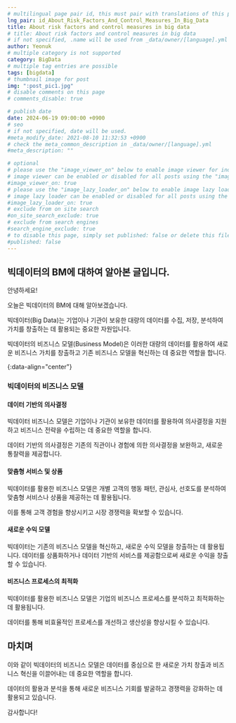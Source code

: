 ```yaml
---
# multilingual page pair id, this must pair with translations of this page. (This name must be unique)
lng_pair: id_About_Risk_Factors_And_Control_Measures_In_Big_Data
title: About risk factors and control measures in big data
# title: About risk factors and control measures in big data
# if not specified, .name will be used from _data/owner/[language].yml
author: Yeonuk
# multiple category is not supported
category: BigData
# multiple tag entries are possible
tags: [bigdata]
# thumbnail image for post
img: ":post_pic1.jpg"
# disable comments on this page
# comments_disable: true

# publish date
date: 2024-06-19 09:00:00 +0900
# seo
# if not specified, date will be used.
#meta_modify_date: 2021-08-10 11:32:53 +0900
# check the meta_common_description in _data/owner/[language].yml
#meta_description: ""

# optional
# please use the "image_viewer_on" below to enable image viewer for individual pages or posts (_posts/ or [language]/_posts folders).
# image viewer can be enabled or disabled for all posts using the "image_viewer_posts: true" setting in _data/conf/main.yml.
#image_viewer_on: true
# please use the "image_lazy_loader_on" below to enable image lazy loader for individual pages or posts (_posts/ or [language]/_posts folders).
# image lazy loader can be enabled or disabled for all posts using the "image_lazy_loader_posts: true" setting in _data/conf/main.yml.
#image_lazy_loader_on: true
# exclude from on site search
#on_site_search_exclude: true
# exclude from search engines
#search_engine_exclude: true
# to disable this page, simply set published: false or delete this file
#published: false
---
```


<!-- outline-start -->

## 빅데이터의 BM에 대하여 알아본 글입니다.

안녕하세요!

오늘은 빅데이터의 BM에 대해 알아보겠습니다.

빅데이터(Big Data)는 기업이나 기관이 보유한 대량의 데이터를 수집, 저장, 분석하여 가치를 창출하는 데 활용되는 중요한 자원입니다.

빅데이터의 비즈니스 모델(Business Model)은 이러한 대량의 데이터를 활용하여 새로운 비즈니스 가치를 창출하고 기존 비즈니스 모델을 혁신하는 데 중요한 역할을 합니다.

{:data-align="center"}

<!-- outline-end -->

### 빅데이터의 비즈니스 모델

#### 데이터 기반의 의사결정

빅데이터 비즈니스 모델은 기업이나 기관이 보유한 데이터를 활용하여 의사결정을 지원하고 비즈니스 전략을 수립하는 데 중요한 역할을 합니다.

데이터 기반의 의사결정은 기존의 직관이나 경험에 의한 의사결정을 보완하고, 새로운 통찰력을 제공합니다.

#### 맞춤형 서비스 및 상품

빅데이터를 활용한 비즈니스 모델은 개별 고객의 행동 패턴, 관심사, 선호도를 분석하여 맞춤형 서비스나 상품을 제공하는 데 활용됩니다.

이를 통해 고객 경험을 향상시키고 시장 경쟁력을 확보할 수 있습니다.

#### 새로운 수익 모델

빅데이터는 기존의 비즈니스 모델을 혁신하고, 새로운 수익 모델을 창출하는 데 활용됩니다. 데이터를 상품화하거나 데이터 기반의 서비스를 제공함으로써 새로운 수익을 창출할 수 있습니다.

#### 비즈니스 프로세스의 최적화

빅데이터를 활용한 비즈니스 모델은 기업의 비즈니스 프로세스를 분석하고 최적화하는 데 활용됩니다.

데이터를 통해 비효율적인 프로세스를 개선하고 생산성을 향상시킬 수 있습니다.

## 마치며

이와 같이 빅데이터의 비즈니스 모델은 데이터를 중심으로 한 새로운 가치 창출과 비즈니스 혁신을 이끌어내는 데 중요한 역할을 합니다.

데이터의 활용과 분석을 통해 새로운 비즈니스 기회를 발굴하고 경쟁력을 강화하는 데 활용되고 있습니다.

감사합니다!
